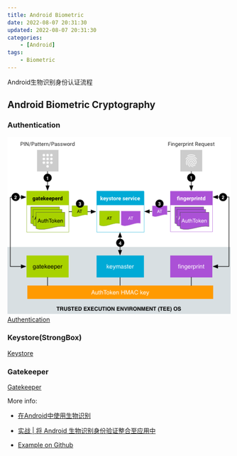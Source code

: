 ```yaml
---
title: Android Biometric
date: 2022-08-07 20:31:30
updated: 2022-08-07 20:31:30
categories:
	- [Android]
tags:
	- Biometric
---
```

Android生物识别身份认证流程

## Android Biometric Cryptography

### Authentication
![身份验证流程](/images/authentication-flow.png)
[Authentication](https://source.android.com/security/authentication?hl=zh-cn)


### Keystore(StrongBox)

[Keystore](https://developer.android.com/training/articles/keystore.html?hl=zh-cn)


### Gatekeeper

[Gatekeeper](https://source.android.com/security/authentication/gatekeeper?hl=zh-cn)


More info:

- [在Android中使用生物识别](https://segmentfault.com/a/1190000040140033)

- [实战 | 将 Android 生物识别身份验证整合至应用中](https://segmentfault.com/a/1190000040175152)

- [Example on Github](https://github.com/isaidamier/blogs.biometrics.cryptoBlog)
